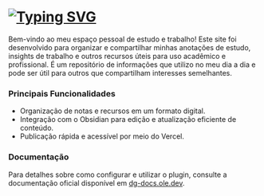 # [![Typing SVG](https://readme-typing-svg.demolab.com?font=Taviraj&weight=200&size=32&pause=1000&color=F7F7F7&vCenter=true&multiline=true&repeat=false&random=true&width=435&lines=Cofre+Obisidian)](https://git.io/typing-svg)
Bem-vindo ao meu espaço pessoal de estudo e trabalho! Este site foi desenvolvido para organizar e compartilhar minhas anotações de estudo, insights de trabalho e outros recursos úteis para uso acadêmico e profissional. É um repositório de informações que utilizo no meu dia a dia e pode ser útil para outros que compartilham interesses semelhantes.

### Principais Funcionalidades
- Organização de notas e recursos em um formato digital.
- Integração com o Obsidian para edição e atualização eficiente de conteúdo.
- Publicação rápida e acessível por meio do Vercel.

### Documentação
Para detalhes sobre como configurar e utilizar o plugin, consulte a documentação oficial disponível em [dg-docs.ole.dev](https://dg-docs.ole.dev/).
